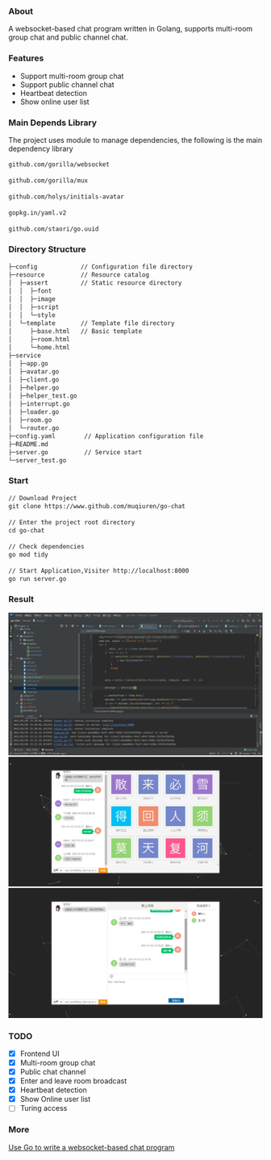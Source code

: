 ### About
A websocket-based chat program written in Golang, supports multi-room group chat and public channel chat.

### Features
* Support multi-room group chat
* Support public channel chat
* Heartbeat detection
* Show online user list

### Main Depends Library
The project uses module to manage dependencies, the following is the main dependency library

    github.com/gorilla/websocket

    github.com/gorilla/mux
    
    github.com/holys/initials-avatar
    
    gopkg.in/yaml.v2
    
    github.com/staori/go.uuid

### Directory Structure

```
├─config            // Configuration file directory
├─resource          // Resource catalog
│  ├─assert         // Static resource directory
│  │  ├─font
│  │  ├─image
│  │  ├─script
│  │  └─style
│  └─template       // Template file directory
│     ├─base.html   // Basic template
│     ├─room.html   
│     └─home.html
├─service           
│  ├─app.go
│  ├─avatar.go
│  ├─client.go
│  ├─helper.go
│  ├─helper_test.go
│  ├─interrupt.go
│  ├─loader.go
│  ├─room.go
│  └─router.go
├─config.yaml        // Application configuration file
├─README.md            
├─server.go          // Service start
└─server_test.go   
```  

### Start
    // Download Project
    git clone https://www.github.com/muqiuren/go-chat
    
    // Enter the project root directory
    cd go-chat
    
    // Check dependencies
    go mod tidy
    
    // Start Application,Visiter http://localhost:8000
    go run server.go

### Result
![image1](https://github.com/muqiuren/go-chat/blob/master/resource/assert/image/1.png)
![image2](https://github.com/muqiuren/go-chat/blob/master/resource/assert/image/2.png)
![image3](https://github.com/muqiuren/go-chat/blob/master/resource/assert/image/3.png)

### TODO
- [x] Frontend UI
- [x] Multi-room group chat
- [x] Public chat channel
- [x] Enter and leave room broadcast
- [x] Heartbeat detection
- [x] Show Online user list
- [ ] Turing access

### More
[Use Go to write a websocket-based chat program](https://myblog.hatchblog.cn/article-23.html)
